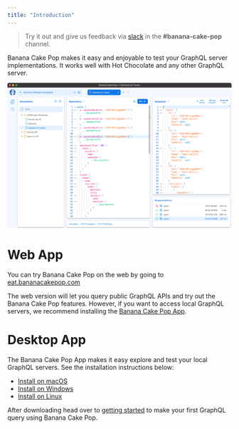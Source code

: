 ```yaml
---
title: "Introduction"
---
```


> Try it out and give us feedback via [slack](http://slack.chillicream.com/) in the **#banana-cake-pop** channel.

Banana Cake Pop makes it easy and enjoyable to test your GraphQL server implementations. It works well with Hot Chocolate and any other GraphQL server.

![Banana Cake Pop - Operations](../../shared/bcp/bcp-operations.png)

# Web App

You can try Banana Cake Pop on the web by going to [eat.bananacakepop.com](https://eat.bananacakepop.com/)

The web version will let you query public GraphQL APIs and try out the Banana Cake Pop features. However, if you want to access local GraphQL servers, we recommend installing the [Banana Cake Pop App](/docs/bananacakepop/v2/install).

# Desktop App

The Banana Cake Pop App makes it easy explore and test your local GraphQL servers. See the installation instructions below:

- [Install on macOS](/docs/bananacakepop/v2/install#macos)
- [Install on Windows](/docs/bananacakepop/v2/install#windows)
- [Install on Linux](/docs/bananacakepop/v2/install#linux)

After downloading head over to [getting started](/docs/bananacakepop/v2/getting-started) to make your first GraphQL query using Banana Cake Pop.
